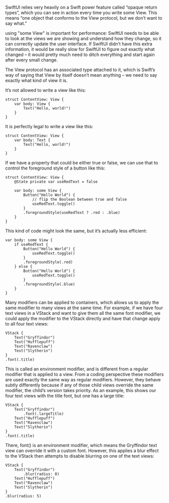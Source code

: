 SwiftUI relies very heavily on a Swift power feature called “opaque return types”, which you can see in action every time you write some View. This means “one object that conforms to the View protocol, but we don’t want to say what.”

using "some View" is important for performance: SwiftUI needs to be able to look at the views we are showing and understand how they change, so it can correctly update the user interface. If SwiftUI didn’t have this extra information, it would be really slow for SwiftUI to figure out exactly what changed – it would pretty much need to ditch everything and start again after every small change.

The View protocol has an associated type attached to it, which is Swift’s way of saying that View by itself doesn’t mean anything – we need to say exactly what kind of view it is.

It’s not allowed to write a view like this:
```
struct ContentView: View {
    var body: View {
        Text("Hello, world!")
    }
}
```

It is perfectly legal to write a view like this:
```
struct ContentView: View {
    var body: Text {
        Text("Hello, world!")
    }
}
```

If we have a property that could be either true or false, we can use that to control the foreground style of a button like this:

```
struct ContentView: View {
    @State private var useRedText = false

    var body: some View {
        Button("Hello World") {
            // flip the Boolean between true and false
            useRedText.toggle()            
        }
        .foregroundStyle(useRedText ? .red : .blue)
    }
}
```

This kind of code might look the same, but it’s actually less efficient:
```
var body: some View {
    if useRedText {
        Button("Hello World") {
            useRedText.toggle()
        }
        .foregroundStyle(.red)
    } else {
        Button("Hello World") {
            useRedText.toggle()
        }
        .foregroundStyle(.blue)
    }
}
```

Many modifiers can be applied to containers, which allows us to apply the same modifier to many views at the same time.
For example, if we have four text views in a VStack and want to give them all the same font modifier, we could apply the modifier to the VStack directly and have that change apply to all four text views:

```
VStack {
    Text("Gryffindor")
    Text("Hufflepuff")
    Text("Ravenclaw")
    Text("Slytherin")
}
.font(.title)
```

This is called an environment modifier, and is different from a regular modifier that is applied to a view.
From a coding perspective these modifiers are used exactly the same way as regular modifiers. However, they behave subtly differently because if any of those child views override the same modifier, the child’s version takes priority.
As an example, this shows our four text views with the title font, but one has a large title:
```
VStack {
    Text("Gryffindor")
        .font(.largeTitle)
    Text("Hufflepuff")
    Text("Ravenclaw")
    Text("Slytherin")
}
.font(.title)
```

There, font() is an environment modifier, which means the Gryffindor text view can override it with a custom font.
However, this applies a blur effect to the VStack then attempts to disable blurring on one of the text views:
```
VStack {
    Text("Gryffindor")
        .blur(radius: 0)
    Text("Hufflepuff")
    Text("Ravenclaw")
    Text("Slytherin")
}
.blur(radius: 5)
```

